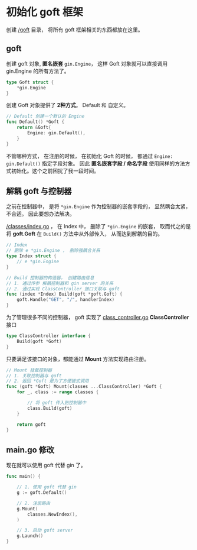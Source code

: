 # 初始化 goft 框架

创建 [/goft](/goft) 目录， 将所有 goft 框架相关的东西都放在这里。


## goft

创建 goft 对象, **匿名嵌套**  `gin.Engine`， 这样 Goft 对象就可以直接调用 gin.Engine 的所有方法了。

```go
type Goft struct {
	*gin.Engine
}
```

创建 Goft 对象提供了 **2种方式**。  Default 和 自定义。 


```go
// Default 创建一个默认的 Engine
func Default() *Goft {
	return &Goft{
		Engine: gin.Default(),
	}
}
```
不管哪种方式， 在注册的时候， 在初始化 Goft 的时候， 都通过 `Engine: gin.Default()` 指定字段对象。  因此 **匿名嵌套字段 / 命名字段** 使用同样的方法方式初始化。这个之前困扰了我一段时间。

## 解耦 goft 与控制器

之前在控制器中， 是将 `*gin.Engine` 作为控制器的嵌套字段的， 显然耦合太紧，不合适。 因此要想办法解决。

[/classes/index.go](/classes/index.go) ， 在 Index 中， 删除了 `*gin.Engine` 的嵌套， 取而代之的是将 **goft.Goft** 在 `Build()` 方法中从外部传入， 从而达到解耦的目的。

```go
// Index
// 删除 e *gin.Engine ， 删除强耦合关系
type Index struct {
	// e *gin.Engine
}

// Build 控制器的构造器， 创建路由信息
// 1. 通过传参 解耦控制器和 gin server 的关系
// 2. 通过实现 ClassController 接口关联与 goft
func (index *Index) Build(goft *goft.Goft) {
	goft.Handle("GET", "/", handlerIndex)
}
```

为了管理很多不同的控制器， goft 实现了 [class_controller.go](/goft/class_controller.go) **ClassController** 接口

```go
type ClassController interface {
	Build(goft *Goft)
}
```


只要满足该接口的对象，都能通过 **Mount** 方法实现路由注册。

```go
// Mount 挂载控制器
// 1. 关联控制器与 goft
// 2. 返回 *Goft 是为了方便链式调用
func (goft *Goft) Mount(classes ...ClassController) *Goft {
	for _, class := range classes {

		// 将 goft 传入到控制器中
		class.Build(goft)
	}

	return goft
}
```

## main.go 修改

现在就可以使用 goft 代替 gin 了。

```go
func main() {

	// 1. 使用 goft 代替 gin
	g := goft.Default()

	// 2. 注册路由
	g.Mount(
		classes.NewIndex(),
	)

	// 3. 启动 goft server
	g.Launch()
}
```

